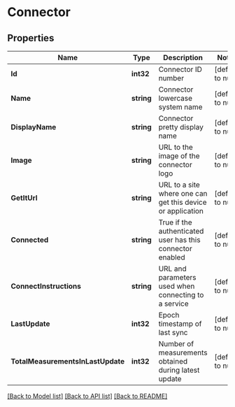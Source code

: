 # Connector

## Properties
Name | Type | Description | Notes
------------ | ------------- | ------------- | -------------
**Id** | **int32** | Connector ID number | [default to null]
**Name** | **string** | Connector lowercase system name | [default to null]
**DisplayName** | **string** | Connector pretty display name | [default to null]
**Image** | **string** | URL to the image of the connector logo | [default to null]
**GetItUrl** | **string** | URL to a site where one can get this device or application | [default to null]
**Connected** | **string** | True if the authenticated user has this connector enabled | [default to null]
**ConnectInstructions** | **string** | URL and parameters used when connecting to a service | [default to null]
**LastUpdate** | **int32** | Epoch timestamp of last sync | [default to null]
**TotalMeasurementsInLastUpdate** | **int32** | Number of measurements obtained during latest update | [default to null]

[[Back to Model list]](../README.md#documentation-for-models) [[Back to API list]](../README.md#documentation-for-api-endpoints) [[Back to README]](../README.md)


